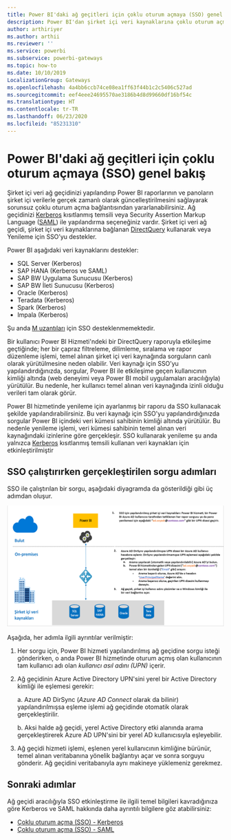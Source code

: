 ```yaml
---
title: Power BI'daki ağ geçitleri için çoklu oturum açmaya (SSO) genel bakış
description: Power BI'dan şirket içi veri kaynaklarına çoklu oturum açmayı (SSO) etkinleştirmek için ağ geçidinizi yapılandırın.
author: arthiriyer
ms.author: arthii
ms.reviewer: ''
ms.service: powerbi
ms.subservice: powerbi-gateways
ms.topic: how-to
ms.date: 10/10/2019
LocalizationGroup: Gateways
ms.openlocfilehash: 4a4bb6ccb74ce08ea1ff63f44b1c2c5406c527ad
ms.sourcegitcommit: eef4eee24695570ae3186b4d8d99660df16bf54c
ms.translationtype: HT
ms.contentlocale: tr-TR
ms.lasthandoff: 06/23/2020
ms.locfileid: "85231310"
---
```

# <a name="overview-of-single-sign-on-sso-for-gateways-in-power-bi"></a>Power BI'daki ağ geçitleri için çoklu oturum açmaya (SSO) genel bakış

Şirket içi veri ağ geçidinizi yapılandırıp Power BI raporlarının ve panoların şirket içi verilerle gerçek zamanlı olarak güncelleştirilmesini sağlayarak sorunsuz çoklu oturum açma bağlantısından yararlanabilirsiniz. Ağ geçidinizi [Kerberos](service-gateway-sso-kerberos.md) kısıtlanmış temsili veya Security Assertion Markup Language ([SAML](service-gateway-sso-saml.md)) ile yapılandırma seçeneğiniz vardır. Şirket içi veri ağ geçidi, şirket içi veri kaynaklarına bağlanan [DirectQuery](desktop-directquery-about.md) kullanarak veya Yenileme için SSO’yu destekler. 

Power BI aşağıdaki veri kaynaklarını destekler:

* SQL Server (Kerberos)
* SAP HANA (Kerberos ve SAML)
* SAP BW Uygulama Sunucusu (Kerberos)
* SAP BW İleti Sunucusu (Kerberos) 
* Oracle (Kerberos) 
* Teradata (Kerberos)
* Spark (Kerberos)
* Impala (Kerberos)

Şu anda [M uzantıları](https://github.com/microsoft/DataConnectors/blob/master/docs/m-extensions.md) için SSO desteklenmemektedir.

Bir kullanıcı Power BI Hizmeti'ndeki bir DirectQuery raporuyla etkileşime geçtiğinde; her bir çapraz filtreleme, dilimleme, sıralama ve rapor düzenleme işlemi, temel alınan şirket içi veri kaynağında sorguların canlı olarak yürütülmesine neden olabilir. Veri kaynağı için SSO’yu yapılandırdığınızda, sorgular, Power BI ile etkileşime geçen kullanıcının kimliği altında (web deneyimi veya Power BI mobil uygulamaları aracılığıyla) yürütülür. Bu nedenle, her kullanıcı temel alınan veri kaynağında izinli olduğu verileri tam olarak görür. 

Power BI hizmetinde yenileme için ayarlanmış bir raporu da SSO kullanacak şekilde yapılandırabilirsiniz. Bu veri kaynağı için SSO'yu yapılandırdığınızda sorgular Power BI içindeki veri kümesi sahibinin kimliği altında yürütülür. Bu nedenle yenileme işlemi, veri kümesi sahibinin temel alınan veri kaynağındaki izinlerine göre gerçekleşir. SSO kullanarak yenileme şu anda yalnızca [Kerberos](service-gateway-sso-kerberos.md) kısıtlanmış temsili kullanan veri kaynakları için etkinleştirilmiştir 

## <a name="query-steps-when-running-sso"></a>SSO çalıştırırken gerçekleştirilen sorgu adımları

SSO ile çalıştırılan bir sorgu, aşağıdaki diyagramda da gösterildiği gibi üç adımdan oluşur.

![SSO sorgu adımları](media/service-gateway-sso-overview/sso-query-steps.png)

Aşağıda, her adımla ilgili ayrıntılar verilmiştir:

1. Her sorgu için, Power BI hizmeti yapılandırılmış ağ geçidine sorgu isteği gönderirken, o anda Power BI hizmetinde oturum açmış olan kullanıcının tam kullanıcı adı olan *kullanıcı asıl adını (UPN)* içerir.

2. Ağ geçidinin Azure Active Directory UPN'sini yerel bir Active Directory kimliği ile eşlemesi gerekir:

   a. Azure AD DirSync (*Azure AD Connect* olarak da bilinir) yapılandırılmışsa eşleme işlemi ağ geçidinde otomatik olarak gerçekleştirilir.

   b.  Aksi halde ağ geçidi, yerel Active Directory etki alanında arama gerçekleştirerek Azure AD UPN'sini bir yerel AD kullanıcısıyla eşleyebilir.

3. Ağ geçidi hizmeti işlemi, eşlenen yerel kullanıcının kimliğine bürünür, temel alınan veritabanına yönelik bağlantıyı açar ve sonra sorguyu gönderir. Ağ geçidini veritabanıyla aynı makineye yüklemeniz gerekmez.

## <a name="next-steps"></a>Sonraki adımlar

Ağ geçidi aracılığıyla SSO etkinleştirme ile ilgili temel bilgileri kavradığınıza göre Kerberos ve SAML hakkında daha ayrıntılı bilgilere göz atabilirsiniz:

* [Çoklu oturum açma (SSO) - Kerberos](service-gateway-sso-kerberos.md)
* [Çoklu oturum açma (SSO) - SAML](service-gateway-sso-saml.md)

